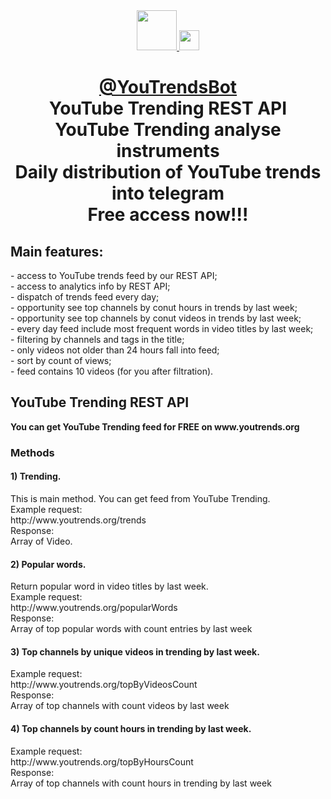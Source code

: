 <div align="center">
  <a href="http://telegram.me/YouTrendsBot">
    <img  src="https://cdn.worldvectorlogo.com/logos/youtube-2-1.svg" width="64"/>
  </a>
  <a href="http://telegram.me/YouTrendsBot">
    <img src="https://telegram.org/img/t_logo.png" width="32"/>
  </a>
  <h1>
    <a href="http://telegram.me/YouTrendsBot")>@YouTrendsBot</a><br>
    YouTube Trending REST API<br>
    YouTube Trending analyse instruments<br>
    Daily distribution of YouTube trends into telegram<br>
    Free access now!!!
  </h1>
</div>
<h2>Main features:<br></h2>
- access to YouTube trends feed by our REST API;<br>
- access to analytics info by REST API;<br>
- dispatch of trends feed every day;<br>
- opportunity see top channels by conut hours in trends by last week;<br>
- opportunity see top channels by conut videos in trends by last week;<br>
- every day feed include most frequent words in video titles by last week;<br>
- filtering by channels and tags in the title;<br>
- only videos not older than 24 hours fall into feed;<br>
- sort by count of views;<br>
- feed contains 10 videos (for you after filtration).<br>
<h2>YouTube Trending REST API</h2>
<b>You can get YouTube Trending feed for FREE on www.youtrends.org</b>
<h3>Methods</h3>
<h4>1) Trending.</h4>
This is main method. You can get feed from YouTube Trending.<br>
Example request:<br>
http://www.youtrends.org/trends<br>
Response:<br>
Array of Video.<br>
<h4>2) Popular words.</h4>
Return popular word in video titles by last week.<br>
Example request:<br>
http://www.youtrends.org/popularWords<br>
Response:<br>
Array of top popular words with count entries by last week<br>
<h4>3) Top channels by unique videos in trending by last week.</h4>
Example request:<br>
http://www.youtrends.org/topByVideosCount<br>
Response:<br>
Array of top channels with count videos by last week<br>
<h4>4) Top channels by count hours in trending by last week.</h4>
Example request:<br>
http://www.youtrends.org/topByHoursCount<br>
Response:<br>
Array of top channels with count hours in trending by last week<br>

